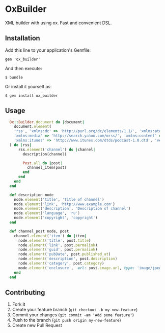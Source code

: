 # OxBuilder

XML builder with using ox. Fast and convenient DSL.

## Installation

Add this line to your application's Gemfile:

    gem 'ox_builder'

And then execute:

    $ bundle

Or install it yourself as:

    $ gem install ox_builder

## Usage

```ruby
  Ox::Builder.document do |document|
    document.element(
    'rss', 'xmlns:dc' => 'http://purl.org/dc/elements/1.1/', 'xmlns:atom' => 'http://www.w3.org/2005/Atom',
    'xmlns:media' => 'http://search.yahoo.com/mrss/', 'xmlns:content' => 'http://purl.org/rss/1.0/modules/content/',
    'xmlns:itunes' => 'http://www.itunes.com/dtds/podcast-1.0.dtd', 'version' => '2.0'
  ) do |rss|
      rss.element('channel') do |channel|
        description(channel)

        Post.all do |post|
          channel_item(post)
        end
      end
    end
  end

  def description node
    node.element('title', 'Title of channel')
    node.element('link', 'http://www.example.com')
    node.element('description', 'Description of channel')
    node.element('language', 'ru')
    node.element('copyright', 'copyright')
  end

  def channel_post node, post
    channel.element('item') do |item|
      node.element('title', post.title)
      node.element('link', post.permalink)
      node.element('guid', post.permalink)
      node.element('pubDate', post.published_at)
      node.element('description', post.description)
      node.element('category', post.category)
      mode.element('enclosure',  url: post.image.url, type: 'image/jpeg', length: post.image.size)
    end
  end
```

## Contributing

1. Fork it
2. Create your feature branch (`git checkout -b my-new-feature`)
3. Commit your changes (`git commit -am 'Add some feature'`)
4. Push to the branch (`git push origin my-new-feature`)
5. Create new Pull Request

